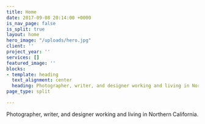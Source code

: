 ```yaml
---
title: Home
date: 2017-09-08 20:14:00 +0000
is_nav_page: false
is_split: true
layout: home
hero_image: "/uploads/hero.jpg"
client: ''
project_year: ''
services: []
featured_image: ''
blocks:
- template: heading
  text_alignment: center
  heading: Photographer, writer, and designer working and living in Northern California.
page_type: split

---
```

Photographer, writer, and designer working and living in Northern California.